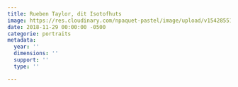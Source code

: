 ```yaml
---
title: Rueben Taylor, dit Isotofhuts
image: https://res.cloudinary.com/npaquet-pastel/image/upload/v1542855176/DSC07791-2.jpg
date: 2018-11-29 00:00:00 -0500
categorie: portraits
metadata:
  year: ''
  dimensions: ''
  support: ''
  type: ''

---
```

